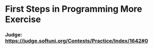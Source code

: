 # First Steps in Programming More Exercise
### Judge: https://judge.softuni.org/Contests/Practice/Index/1642#0
